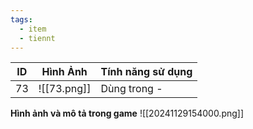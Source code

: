 ```yaml
---
tags:
  - item
  - tiennt
---
```


| ID  | Hình Ảnh    | Tính năng sử dụng |
| --- | ----------- | ----------------- |
| 73  | ![[73.png]] | Dùng trong -      |
**Hình ảnh và mô tả trong game**
![[20241129154000.png]]